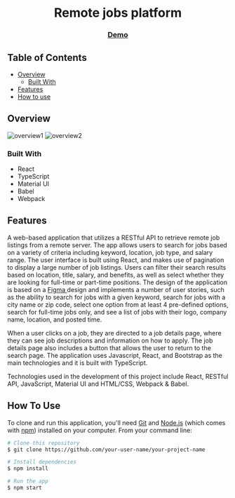 <!-- Please update value in the {}  -->

<h1 align="center">Remote jobs platform</h1>

<div align="center">
  <h3>
    <a href="https://github-jobs-86113.web.app/?">
      Demo
    </a>
  </h3>
</div>

<!-- TABLE OF CONTENTS -->

## Table of Contents

- [Overview](#overview)
  - [Built With](#built-with)
- [Features](#features)
- [How to use](#how-to-use)

<!-- OVERVIEW -->

## Overview

![overview1](https://user-images.githubusercontent.com/34000861/215329749-0444f6cb-7a4c-4dd3-a0b2-d5a570350ae5.JPG)
![overview2](https://user-images.githubusercontent.com/34000861/215329771-213120de-1e38-4347-a480-8820234f38d4.JPG)


### Built With

<!-- This section should list any major frameworks that you built your project using. Here are a few examples.-->

- React
- TypeScript
- Material UI
- Babel
- Webpack

## Features
A web-based application that utilizes a RESTful API to retrieve remote job listings from a remote server. The app allows users to search for jobs based on a variety of criteria including keyword, location, job type, and salary range. 
The user interface is built using React, and makes use of pagination to display a large number of job listings. Users can filter their search results based on location, title, salary, and benefits, as well as select whether they are looking for full-time or part-time positions.
 The design of the application is based on a <a href="https://www.figma.com/file/gAkVx9CdOqnJcCjJ7nVNkw/job-search?node-id=0%3A1"> Figma </a> design and implements a number of user stories, such as the ability to search for jobs with a given keyword, search for jobs with a city name or zip code, select one option from at least 4 pre-defined options, search for full-time jobs only, and see a list of jobs with their logo, company name, location, and posted time.

When a user clicks on a job, they are directed to a job details page, where they can see job descriptions and information on how to apply. The job details page also includes a button that allows the user to return to the search page. The application uses Javascript, React, and Bootstrap as the main technologies and it is built with TypeScript.

Technologies used in the development of this project include React, RESTful API, JavaScript, Material UI and HTML/CSS, Webpack & Babel.



## How To Use

<!-- Example: -->

To clone and run this application, you'll need [Git](https://git-scm.com) and [Node.js](https://nodejs.org/en/download/) (which comes with [npm](http://npmjs.com)) installed on your computer. From your command line:

```bash
# Clone this repository
$ git clone https://github.com/your-user-name/your-project-name

# Install dependencies
$ npm install

# Run the app
$ npm start
```
